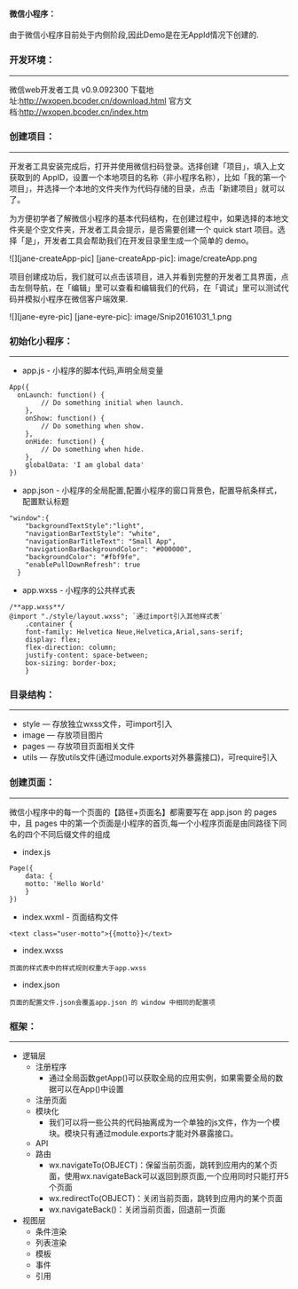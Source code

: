#### 微信小程序：
由于微信小程序目前处于内侧阶段,因此Demo是在无AppId情况下创建的.

### 开发环境：
---
微信web开发者工具 v0.9.092300
下载地址:http://wxopen.bcoder.cn/download.html
官方文档:http://wxopen.bcoder.cn/index.htm

### 创建项目：
---
开发者工具安装完成后，打开并使用微信扫码登录。选择创建「项目」，填入上文获取到的 AppID，设置一个本地项目的名称（非小程序名称），比如「我的第一个项目」，并选择一个本地的文件夹作为代码存储的目录，点击「新建项目」就可以了。

为方便初学者了解微信小程序的基本代码结构，在创建过程中，如果选择的本地文件夹是个空文件夹，开发者工具会提示，是否需要创建一个 quick start 项目。选择「是」，开发者工具会帮助我们在开发目录里生成一个简单的 demo。

![][jane-createApp-pic]
[jane-createApp-pic]: image/createApp.png

项目创建成功后，我们就可以点击该项目，进入并看到完整的开发者工具界面，点击左侧导航，在「编辑」里可以查看和编辑我们的代码，在「调试」里可以测试代码并模拟小程序在微信客户端效果.

![][jane-eyre-pic]
[jane-eyre-pic]: image/Snip20161031_1.png

### 初始化小程序：
---
- app.js - 小程序的脚本代码,声明全局变量
```
App({
  onLaunch: function() { 
        // Do something initial when launch.
    },
    onShow: function() {
        // Do something when show.
    },
    onHide: function() {
        // Do something when hide.
    },
    globalData: 'I am global data'
})
```

- app.json - 小程序的全局配置,配置小程序的窗口背景色，配置导航条样式，配置默认标题
```
"window":{
    "backgroundTextStyle":"light",
    "navigationBarTextStyle": "white",
    "navigationBarTitleText": "Small App",
    "navigationBarBackgroundColor": "#000000",
    "backgroundColor": "#fbf9fe",
    "enablePullDownRefresh": true
  }
```

- app.wxss - 小程序的公共样式表
```
/**app.wxss**/
@import "./style/layout.wxss"; `通过import引入其他样式表`
    .container {
    font-family: Helvetica Neue,Helvetica,Arial,sans-serif;
    display: flex;
    flex-direction: column;
    justify-content: space-between;
    box-sizing: border-box;
    } 
```


### 目录结构：
---
- style — 存放独立wxss文件，可import引入
- image — 存放项目图片
- pages — 存放项目页面相关文件
- utils — 存放utils文件(通过module.exports对外暴露接口)，可require引入

### 创建页面：
---
微信小程序中的每一个页面的【路径+页面名】都需要写在 app.json 的 pages 中，且 pages 中的第一个页面是小程序的首页,每一个小程序页面是由同路径下同名的四个不同后缀文件的组成
- index.js 
```
Page({
    data: {
    motto: 'Hello World'
    }
})
```

- index.wxml - 页面结构文件
```
<text class="user-motto">{{motto}}</text>
```

- index.wxss
```
页面的样式表中的样式规则权重大于app.wxss
```

- index.json 
```
页面的配置文件.json会覆盖app.json 的 window 中相同的配置项
```

### 框架：
---
- 逻辑层
	- 注册程序
		- 通过全局函数getApp()可以获取全局的应用实例，如果需要全局的数据可以在App()中设置
	- 注册页面
	- 模块化
		- 我们可以将一些公共的代码抽离成为一个单独的js文件，作为一个模块。模块只有通过module.exports才能对外暴露接口。
	- API
	- 路由
		+ wx.navigateTo(OBJECT)：保留当前页面，跳转到应用内的某个页面，使用wx.navigateBack可以返回到原页面,一个应用同时只能打开5个页面
		+ wx.redirectTo(OBJECT)：关闭当前页面，跳转到应用内的某个页面
		+ wx.navigateBack()：关闭当前页面，回退前一页面
- 视图层
	- 条件渲染
	- 列表渲染
	- 模板
	- 事件
	- 引用






